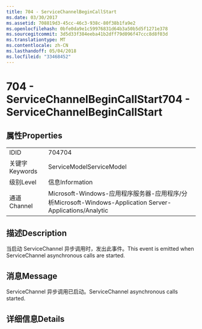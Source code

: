 ```yaml
---
title: 704 - ServiceChannelBeginCallStart
ms.date: 03/30/2017
ms.assetid: 708819d3-45cc-46c3-938c-80f38b1fa9e2
ms.openlocfilehash: 0bfe0da9e1c59976831d64b3a50b5d5f1271e378
ms.sourcegitcommit: 3d5d33f384eeba41b2dff79d096f47ccc8d8f03d
ms.translationtype: MT
ms.contentlocale: zh-CN
ms.lasthandoff: 05/04/2018
ms.locfileid: "33468452"
---
```

# <a name="704---servicechannelbegincallstart"></a><span data-ttu-id="ac3bf-102">704 - ServiceChannelBeginCallStart</span><span class="sxs-lookup"><span data-stu-id="ac3bf-102">704 - ServiceChannelBeginCallStart</span></span>
## <a name="properties"></a><span data-ttu-id="ac3bf-103">属性</span><span class="sxs-lookup"><span data-stu-id="ac3bf-103">Properties</span></span>  
  
|||  
|-|-|  
|<span data-ttu-id="ac3bf-104">ID</span><span class="sxs-lookup"><span data-stu-id="ac3bf-104">ID</span></span>|<span data-ttu-id="ac3bf-105">704</span><span class="sxs-lookup"><span data-stu-id="ac3bf-105">704</span></span>|  
|<span data-ttu-id="ac3bf-106">关键字</span><span class="sxs-lookup"><span data-stu-id="ac3bf-106">Keywords</span></span>|<span data-ttu-id="ac3bf-107">ServiceModel</span><span class="sxs-lookup"><span data-stu-id="ac3bf-107">ServiceModel</span></span>|  
|<span data-ttu-id="ac3bf-108">级别</span><span class="sxs-lookup"><span data-stu-id="ac3bf-108">Level</span></span>|<span data-ttu-id="ac3bf-109">信息</span><span class="sxs-lookup"><span data-stu-id="ac3bf-109">Information</span></span>|  
|<span data-ttu-id="ac3bf-110">通道</span><span class="sxs-lookup"><span data-stu-id="ac3bf-110">Channel</span></span>|<span data-ttu-id="ac3bf-111">Microsoft-Windows-应用程序服务器-应用程序/分析</span><span class="sxs-lookup"><span data-stu-id="ac3bf-111">Microsoft-Windows-Application Server-Applications/Analytic</span></span>|  
  
## <a name="description"></a><span data-ttu-id="ac3bf-112">描述</span><span class="sxs-lookup"><span data-stu-id="ac3bf-112">Description</span></span>  
 <span data-ttu-id="ac3bf-113">当启动 ServiceChannel 异步调用时，发出此事件。</span><span class="sxs-lookup"><span data-stu-id="ac3bf-113">This event is emitted when ServiceChannel asynchronous calls are started.</span></span>  
  
## <a name="message"></a><span data-ttu-id="ac3bf-114">消息</span><span class="sxs-lookup"><span data-stu-id="ac3bf-114">Message</span></span>  
 <span data-ttu-id="ac3bf-115">ServiceChannel 异步调用已启动。</span><span class="sxs-lookup"><span data-stu-id="ac3bf-115">ServiceChannel asynchronous calls started.</span></span>  
  
## <a name="details"></a><span data-ttu-id="ac3bf-116">详细信息</span><span class="sxs-lookup"><span data-stu-id="ac3bf-116">Details</span></span>

